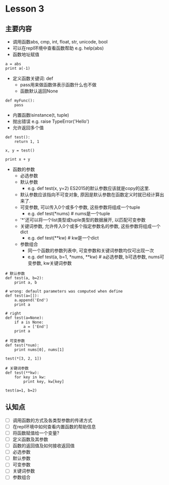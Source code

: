 # Lesson 3

## 主要内容
- 调用函数abs, cmp, int, float, str, unicode, bool
- 可以在repl环境中查看函数帮助 e.g. help(abs)
- 函数地址赋值

```
a = abs
print a(-1)
```

- 定义函数关键词: def
    - pass用来做函数体表示函数什么也不做
    - 函数默认返回None

```
def myFunc():
    pass
```

- 内置函数isinstance(t, tuple)
- 抛出错误 e.g. raise TypeError('Hello')
- 允许返回多个值

```
def test():
    return 1, 1

x, y = test()

print x + y
```

- 函数的参数
    - 必选参数
    - 默认参数
        - e.g. def test(x, y=2) ES2015的默认参数应该就是copy的这里.
    - 默认参数应该指向不可变对象, 原因是默认参数在函数定义时就已经计算出来了.
    - 可变参数, 可以传入0个或多个参数, 这些参数将组成一个tuple
        - e.g. def test(*nums)  # nums是一个tuple
    - '*'还可以将一个list类型或tuple类型的数据展开, 以匹配可变参数
    - 关键词参数, 允许传入0个或多个指定参数名的参数, 这些参数将组成一个dict
        - e.g. def test(**kw)   # kw是一个dict
    - 参数组合
        - 同一个函数的参数列表中, 可变参数和关键词参数均仅可出现一次
        - e.g. def test(a, b=1, *nums, **kw)    # a必选参数, b可选参数, nums可变参数, kw关键词参数

```
# 默认参数
def test(a, b=2):
    print a, b

# wrong: default parameters was computed when define
def test(a=[]):
    a.append('End')
    print a

# right
def test(a=None):
    if a is None:
        a = ['End']
    print a

# 可变参数
def test(*num):
    print nums[0], nums[1]

test(*[3, 2, 1])

# 关键词参数
def test(**kw):
    for key in kw:
        print key, kw[key]

test(a=1, b=2)
```

## 认知点

- [ ] 调用函数的方式及各类型参数的传递方式
- [ ] 在repl环境中如何查看内置函数的帮助信息
- [ ] 将函数赋值给一个变量?
- [ ] 定义函数及其参数
- [ ] 函数的返回值及如何接收返回值
- [ ] 必选参数
- [ ] 默认参数
- [ ] 可变参数
- [ ] 关键词参数
- [ ] 参数组合
